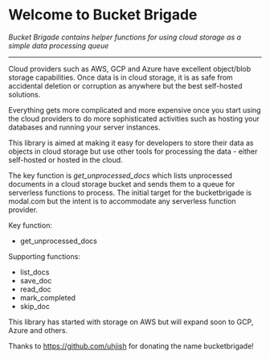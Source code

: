 # Welcome to Bucket Brigade

_Bucket Brigade contains helper functions for using cloud storage as a simple data processing queue_

---

Cloud providers such as AWS, GCP and Azure have excellent object/blob storage capabilities. Once data is in cloud storage, it is as safe from accidental deletion or corruption as anywhere but the best self-hosted solutions.

Everything gets more complicated and more expensive once you start using the cloud providers to do more sophisticated activities such as hosting your databases and running your server instances.

This library is aimed at making it easy for developers to store their data as objects in cloud storage but use other tools for processing the data - either self-hosted or hosted in the cloud.

The key function is _get_unprocessed_docs_ which lists unprocessed documents in a cloud storage bucket and sends them to a queue for serverless functions to process. The initial target for the bucketbrigade is modal.com but the intent is to accommodate any serverless function provider.

Key function:

- get_unprocessed_docs

Supporting functions:

- list_docs
- save_doc
- read_doc
- mark_completed
- skip_doc

This library has started with storage on AWS but will expand soon to GCP, Azure and others.

Thanks to https://github.com/uhjish for donating the name bucketbrigade!